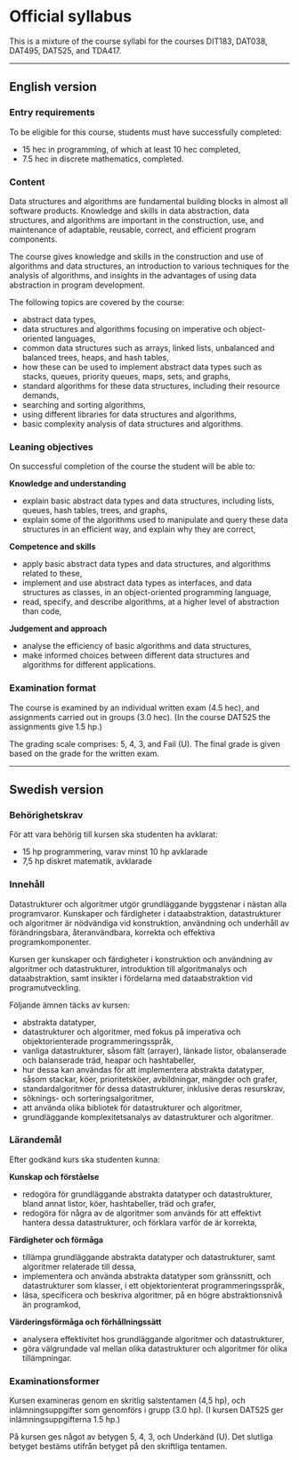 # Official syllabus

This is a mixture of the course syllabi for the courses DIT183, DAT038, DAT495, DAT525, and TDA417. 

----

## English version

### Entry requirements

To be eligible for this course, students must have successfully completed:
- 15 hec in programming, of which at least 10 hec completed,
- 7.5 hec in discrete mathematics, completed.

### Content

Data structures and algorithms are fundamental building blocks in almost all software products.
Knowledge and skills in data abstraction, data structures, and algorithms are important in the construction, use, and maintenance of adaptable, reusable, correct, and efficient program components.

The course gives knowledge and skills in the construction and use of algorithms and data structures, an introduction to various techniques for the analysis of algorithms, and insights in the advantages of using data abstraction in program development.

The following topics are covered by the course:
- abstract data types,
- data structures and algorithms focusing on imperative och object-oriented languages,
- common data structures such as arrays, linked lists, unbalanced and balanced trees, heaps, and hash tables,
- how these can be used to implement abstract data types such as stacks, queues, priority queues, maps, sets, and graphs,
- standard algorithms for these data structures, including their resource demands,
- searching and sorting algorithms,
- using different libraries for data structures and algorithms,
- basic complexity analysis of data structures and algorithms.

### Leaning objectives

On successful completion of the course the student will be able to:

**Knowledge and understanding**
- explain basic abstract data types and data structures, including lists, queues, hash tables, trees, and graphs,
- explain some of the algorithms used to manipulate and query these data structures in an efficient way, and explain why they are correct,

**Competence and skills**
- apply basic abstract data types and data structures, and algorithms related to these,
- implement and use abstract data types as interfaces, and data structures as classes, in an object-oriented programming language,
- read, specify, and describe algorithms, at a higher level of abstraction than code,

**Judgement and approach**
- analyse the efficiency of basic algorithms and data structures,
- make informed choices between different data structures and algorithms for different applications.

### Examination format

The course is examined by an individual written exam (4.5 hec), and assignments carried out in groups (3.0 hec).
(In the course DAT525 the assignments give 1.5 hp.)

The grading scale comprises: 5, 4, 3, and Fail (U).
The final grade is given based on the grade for the written exam.

----

## Swedish version

### Behörighetskrav

För att vara behörig till kursen ska studenten ha avklarat:
- 15 hp programmering, varav minst 10 hp avklarade
- 7,5 hp diskret matematik, avklarade

### Innehåll

Datastrukturer och algoritmer utgör grundläggande byggstenar i nästan alla programvaror.
Kunskaper och färdigheter i dataabstraktion, datastrukturer och algoritmer är nödvändiga vid konstruktion, användning och underhåll av förändringsbara, återanvändbara, korrekta och effektiva programkomponenter.

Kursen ger kunskaper och färdigheter i konstruktion och användning av algoritmer och datastrukturer, introduktion till algoritmanalys och dataabstraktion, samt insikter i fördelarna med dataabstraktion vid programutveckling.

Följande ämnen täcks av kursen:
- abstrakta datatyper,
- datastrukturer och algoritmer, med fokus på imperativa och objektorienterade programmeringsspråk,
- vanliga datastrukturer, såsom fält (arrayer), länkade listor, obalanserade och balanserade träd, heapar och hashtabeller,
- hur dessa kan användas för att implementera abstrakta datatyper, såsom stackar, köer, prioritetsköer, avbildningar, mängder och grafer,
- standardalgoritmer för dessa datastrukturer, inklusive deras resurskrav,
- söknings- och sorteringsalgoritmer,
- att använda olika bibliotek för datastrukturer och algoritmer,
- grundläggande komplexitetsanalys av datastrukturer och algoritmer.

### Lärandemål

Efter godkänd kurs ska studenten kunna:

**Kunskap och förståelse**
- redogöra för grundläggande abstrakta datatyper och datastrukturer, bland annat listor, köer, hashtabeller, träd och grafer,
- redogöra för några av de algoritmer som används för att effektivt hantera dessa datastrukturer, och förklara varför de är korrekta,

**Färdigheter och förmåga**
- tillämpa grundläggande abstrakta datatyper och datastrukturer, samt algoritmer relaterade till dessa,
- implementera och använda abstrakta datatyper som gränssnitt, och datastrukturer som klasser, i ett objektorienterat programmeringsspråk,
- läsa, specificera och beskriva algoritmer, på en högre abstraktionsnivå än programkod,

**Värderingsförmåga och förhållningssätt**
- analysera effektivitet hos grundläggande algoritmer och datastrukturer,
- göra välgrundade val mellan olika datastrukturer och algoritmer för olika tillämpningar.

### Examinationsformer

Kursen examineras genom en skritlig salstentamen (4,5 hp), och inlämningsuppgifter som genomförs i grupp (3.0 hp).
(I kursen DAT525 ger inlämningsuppgifterna 1.5 hp.)

På kursen ges något av betygen 5, 4, 3, och Underkänd (U). Det slutliga betyget bestäms utifrån betyget på den skriftliga tentamen.

